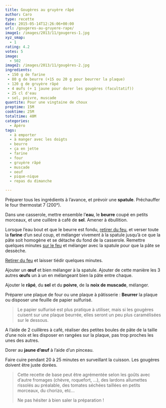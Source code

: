 ```yaml
---
title: Gougères au gruyère râpé
author: Caro
type: recette
date: 2015-05-14T12:26:06+00:00
url: /gougeres-au-gruyere-rape/
image1: /images/2013/11/gougeres-1.jpg
xyz_smap:
  - 1
rating: 4.2
votes: 5
image:
  - 502
image2: /images/2013/11/gougères-2.jpg
ingredients:
 - 150 g de farine
 - 80 g de beurre (+15 ou 20 g pour beurrer la plaque)
 - 120 g de gruyère râpé
 - 4 œufs (+ 1 jaune pour dorer les gougères (facultatif))
 - 25 cl d'eau
 - sel, poivre, muscade
quantite: Pour une vingtaine de choux
preptime: 15M
cooktime: 25M
totaltime: 40M
categories:
  - Apéro
tags:
  - à emporter
  - à manger avec les doigts
  - beurre
  - ça en jette
  - farine
  - four
  - gruyère râpé
  - muscade
  - oeuf
  - pique-nique
  - repas du dimanche

---
```

Préparer tous les ingrédients à l&rsquo;avance, et prévoir une **spatule**. Préchauffer le four thermostat 7 (200°).

Dans une casserole, mettre ensemble l&rsquo;**eau**, le **beurre** coupé en petits morceaux, et une cuillère à café de **sel**. Amener à ébullition.

Lorsque l&rsquo;eau bout et que le beurre est fondu, <span style="text-decoration: underline;">retirer du feu</span>, et verser toute la **farine** d&rsquo;un seul coup, et mélanger vivement à la spatule jusqu&rsquo;à ce que la pâte soit homogène et se détache du fond de la casserole. Remettre quelques minutes <span style="text-decoration: underline;">sur le feu</span> et mélanger avec la spatule pour que la pâte se dessèche.

<span style="text-decoration: underline;">Retirer du feu</span> et laisser tiédir quelques minutes.

Ajouter un **œuf** et bien mélanger à la spatule. Ajouter de cette manière les 3 autres **œufs** un à un en mélangeant bien la pâte entre chaque.

Ajouter le **râpé**, du **sel** et du **poivre**, de la **noix de muscade**, mélanger.

Préparer une plaque de four ou une plaque à pâtisserie : **Beurrer** la plaque ou disposer une feuille de papier sulfurisé.

> Le papier sulfurisé est plus pratique à utiliser, mais si les gougères cuisent sur une plaque beurrée, elles seront un peu plus caramélisées sur le dessous.

A l&rsquo;aide de 2 cuillères à café, réaliser des petites boules de pâte de la taille d&rsquo;une noix et les disposer en rangées sur la plaque, pas trop proches les unes des autres.

Dorer au **jaune d’œuf** à l&rsquo;aide d&rsquo;un pinceau.

Faire cuire pendant 20 à 25 minutes en surveillant la cuisson. Les gougères doivent être juste dorées.

> Cette recette de base peut être agrémentée selon les goûts avec d&rsquo;autre fromages (chèvre, roquefort, &#8230;), des lardons allumettes rissolés au préalable, des tomates séchées taillées en petits morceaux, du chorizo, etc&#8230;
>
> Ne pas hésiter à bien saler la préparation !

&nbsp;
